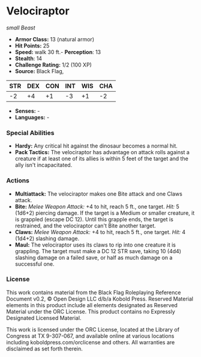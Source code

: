 # Velociraptor

*small* *Beast*

- **Armor Class:** 13 (natural armor)
- **Hit Points:** 25 
- **Speed:** walk 30 ft.- **Perception**: 13
- **Stealth**: 14
- **Challenge Rating:** 1/2 (100 XP)
- **Source:** Black Flag,

| STR | DEX | CON | INT | WIS | CHA |
| --- | --- | --- | --- | --- | --- |
| -2 | +4 | +1 | -3 | +1 | -2 |

- **Senses:** -
- **Languages:** -

### Special Abilities

- **Hardy:** Any critical hit against the dinosaur becomes a normal hit.
- **Pack Tactics:** The velociraptor has advantage on attack rolls against a creature if at least one of its allies is within 5 feet of the target and the ally isn't incapacitated.

### Actions

- **Multiattack:** The velociraptor makes one Bite attack and one Claws attack.
- **Bite:** _Melee Weapon Attack:_ +4 to hit, reach 5 ft., one target. _Hit:_ 5 (1d6+2) piercing damage. If the target is a Medium or smaller creature, it is grappled (escape DC 12). Until this grapple ends, the target is restrained, and the velociraptor can't Bite another target.
- **Claws:** _Melee Weapon Attack:_ +4 to hit, reach 5 ft., one target. _Hit:_ 4 (1d4+2) slashing damage.
- **Maul:** The velociraptor uses its claws to rip into one creature it is grappling. The target must make a DC 12 STR save, taking 10 (4d4) slashing damage on a failed save, or half as much damage on a successful one.


### License

This work contains material from the Black Flag Roleplaying Reference Document v0.2, © Open Design LLC d/b/a Kobold Press. Reserved Material elements in this product include all elements designated as Reserved Material under the ORC License. This product contains no Expressly Designated Licensed Material.

This work is licensed under the ORC License, located at the Library of Congress at TX 9-307-067, and available online at various locations including koboldpress.com/orclicense and others. All warranties are disclaimed as set forth therein.
